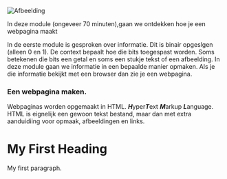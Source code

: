 ![Afbeelding](https://2pwgqm3nczsg1a5kw72u2pcf-wpengine.netdna-ssl.com/wp-content/uploads/2019/05/computer-system-upgrade.jpg "Een computer")

In deze module (ongeveer 70 minuten),gaan we ontdekken hoe je een webpagina maakt

In de eerste module is gesproken over informatie. Dit is binair opgeslgen (alleen 0 en 1). De context bepaalt hoe die bits toegespast worden. 
Soms betekenen die bits een getal en soms een stukje tekst of een afbeelding. In deze module gaan we informatie in een bepaalde manier opmaken.
Als je die informatie bekijkt met een browser dan zie je een webpagina.

### Een webpagina maken. 
Webpaginas worden opgemaakt in HTML. ***H***yper***T***ext ***M***arkup ***L***anguage. HTML is eignelijk een gewoon tekst bestand, maar dan met extra aanduidiing voor opmaak, afbeeldingen en links.



<!DOCTYPE html>
<html>
<head>
<title>Page Title</title>
</head>
<body>

<h1>My First Heading</h1>
<p>My first paragraph.</p>

</body>
</html> 


